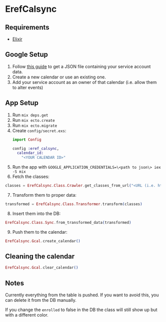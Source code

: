 # ErefCalsync

## Requirements
- [Elixir](https://elixir-lang.org/)

## Google Setup

1. Follow [this guide](https://support.google.com/a/answer/7378726?hl=en) to get a JSON file containing your service account data.
2. Create a new calendar or use an existing one.
3. Add your service account as an owner of that calendar (i.e. allow them to alter events)

## App Setup
1. Run `mix deps.get`
2. Run `mix ecto.create`
3. Run `mix ecto.migrate`
4. Create `config/secret.exs`:
	```elixir
    import Config

    config :eref_calsync,
      calendar_id:
        "<YOUR CALENDAR ID>"
    ```
5. Run the app with `GOOGLE_APPLICATION_CREDENTIALS=\<path to json\> iex -S mix`
6. Fetch the classes:
```elixir
classes = ErefCalsync.Class.Crawler.get_classes_from_url("<URL (i.e. https://eref.vts.su.ac.rs/sr/default/schedule/groupschedule/id/643/school_year/18>")
```
7. Transform them to proper data:
```elixir
transformed = ErefCalsync.Class.Transformer.transform(classes)
```
8. Insert them into the DB:
```elixir
ErefCalsync.Class.Sync.from_transformed_data(transformed)
```
9. Push them to the calendar:
```elixir
ErefCalsync.Gcal.create_calendar()
```

## Cleaning the calendar
```elixir
ErefCalsync.Gcal.clear_calendar()
```

## Notes
Currently everything from the table is pushed. If you want to avoid this, you can delete it from the DB manually.

If you change the `enrolled` to false in the DB the class will still show up but with a different color.
